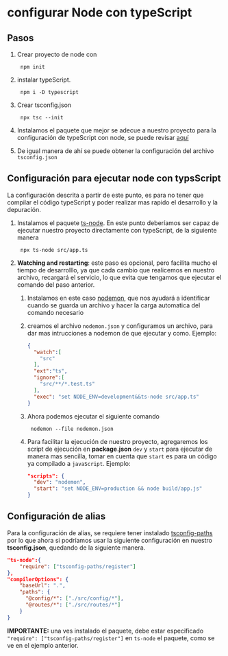 # configurar Node con typeScript

## Pasos
1. Crear proyecto de node con 

        npm init
    

2. instalar typeScript.

        npm i -D typescript

3. Crear tsconfig.json

        npx tsc --init

4. Instalamos el paquete que mejor se adecue a nuestro proyecto para la configuración de typeScript con node, se puede revisar [aquí](1)
5. De igual manera de ahí se puede obtener la configuración del archivo `tsconfig.json`

## Configuración para ejecutar node con typsScript
La configuración descrita a partir de este punto, es para no tener que compilar el código typeScript y poder realizar mas rapido el desarrollo y la depuración.

1. Instalamos el paquete [ts-node](2). En este punto deberíamos ser capaz de ejecutar nuestro proyecto directamente con typeScript, de la siguiente manera

        npx ts-node src/app.ts

2. **Watching and restarting**: este paso es opcional, pero facilita mucho el tiempo de desarrolllo, ya que cada cambio que realicemos en nuestro archivo, recargará el servicio, lo que evita que tengamos que ejecutar el comando del paso anterior.
    1. Instalamos en este caso [nodemon](3), que nos ayudará a identificar cuando se guarda un archivo y hacer la carga automatica del comando necesario
    2. creamos el archivo `nodemon.json` y configuramos un archivo, para dar mas intrucciones a nodemon de que ejecutar y como.
    Ejemplo:
        ```json
        {
          "watch":[
            "src"
          ],
          "ext":"ts",
          "ignore":[
            "src/**/*.test.ts"
          ],
          "exec": "set NODE_ENV=development&&ts-node src/app.ts"
        }
        ```
    3. Ahora podemos ejecutar el siguiente comando

            nodemon --file nodemon.json

    4. Para facilitar la ejecución de nuestro proyecto, agregaremos los script de ejecución en **package.json** `dev` y `start` para ejecutar de manera mas sencilla, tomar en cuenta que `start` es para un código ya compilado a `javaScript`. Ejemplo: 
        ```json
        "scripts": {
          "dev": "nodemon",
          "start": "set NODE_ENV=production && node build/app.js"
        }
        ```

## Configuración de alias
Para la configuración de alias, se requiere tener instalado [tsconfig-paths](4) por lo que ahora si podríamos usar la siguiente configuración en nuestro **tsconfig.json**, quedando de la siguiente manera.

```json
"ts-node":{
    "require": ["tsconfig-paths/register"]
},
"compilerOptions": {
    "baseUrl": ".",
    "paths": {
      "@config/*": ["./src/config/*"],
      "@routes/*": ["./src/routes/*"]
    }
}
```

**IMPORTANTE:** una ves instalado el paquete, debe estar especificado `"require": ["tsconfig-paths/register"]` en `ts-node` el paquete, como se ve en el ejemplo anterior.






[1]: https://github.com/tsconfig/bases/
[2]: https://typestrong.org/ts-node/docs/installation
[3]: https://github.com/remy/nodemon
[4]: https://github.com/dividab/tsconfig-paths#readme